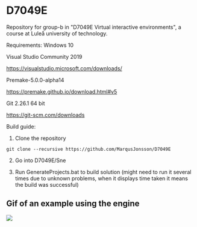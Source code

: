 # D7049E
Repository for group-b in "D7049E Virtual interactive environments", a course at Luleå university of technology.

Requirements:
Windows 10

Visual Studio Community 2019

https://visualstudio.microsoft.com/downloads/

Premake-5.0.0-alpha14

https://premake.github.io/download.html#v5

Git 2.26.1 64 bit

https://git-scm.com/downloads

Build guide:

1. Clone the repository

```git clone --recursive https://github.com/MarqusJonsson/D7049E```

2. Go into D7049E/Sne

3. Run GenerateProjects.bat to build solution (might need to run it several times due to unknown problems, when it displays time taken it means the build was successful)

## Gif of an example using the engine
![](SneTest.gif)
